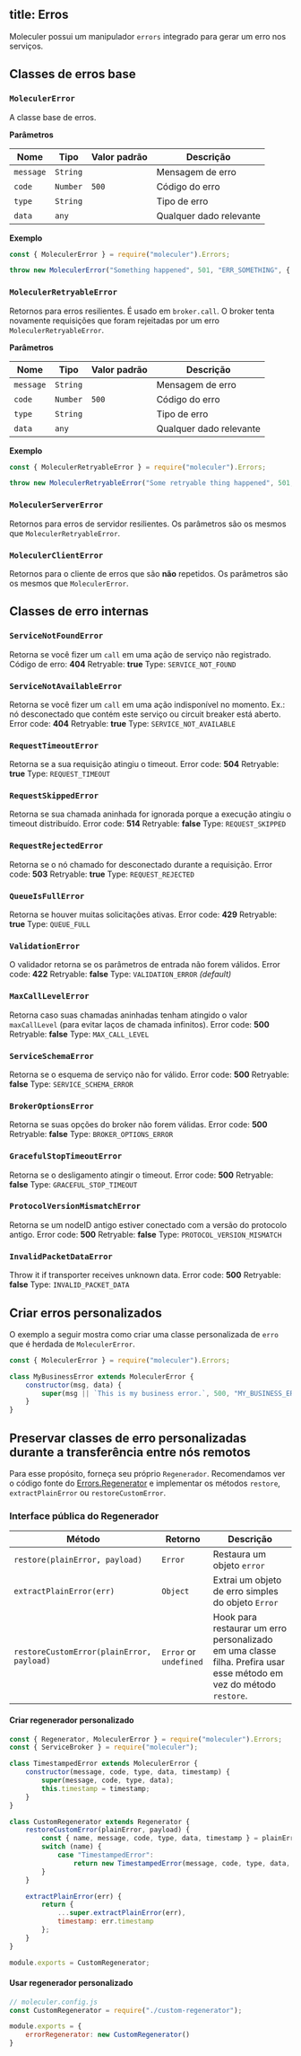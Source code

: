 title: Erros
---
Moleculer possui um manipulador `errors` integrado para gerar um erro nos serviços.

## Classes de erros base

### `MoleculerError`
A classe base de erros.

**Parâmetros**

| Nome      | Tipo     | Valor padrão | Descrição               |
| --------- | -------- | ------------ | ----------------------- |
| `message` | `String` |              | Mensagem de erro        |
| `code`    | `Number` | `500`        | Código do erro          |
| `type`    | `String` |              | Tipo de erro            |
| `data`    | `any`    |              | Qualquer dado relevante |

**Exemplo**
```js
const { MoleculerError } = require("moleculer").Errors;

throw new MoleculerError("Something happened", 501, "ERR_SOMETHING", { a: 5, nodeID: "node-666" });
```

### `MoleculerRetryableError`
Retornos para erros resilientes. É usado em `broker.call`. O broker tenta novamente requisições que foram rejeitadas por um erro `MoleculerRetryableError`.

**Parâmetros**

| Nome      | Tipo     | Valor padrão | Descrição               |
| --------- | -------- | ------------ | ----------------------- |
| `message` | `String` |              | Mensagem de erro        |
| `code`    | `Number` | `500`        | Código do erro          |
| `type`    | `String` |              | Tipo de erro            |
| `data`    | `any`    |              | Qualquer dado relevante |

**Exemplo**
```js
const { MoleculerRetryableError } = require("moleculer").Errors;

throw new MoleculerRetryableError("Some retryable thing happened", 501, "ERR_SOMETHING", { a: 5, nodeID: "node-666" });
```

### `MoleculerServerError`
Retornos para erros de servidor resilientes. Os parâmetros são os mesmos que `MoleculerRetryableError`.


### `MoleculerClientError`
Retornos para o cliente de erros que são **não** repetidos. Os parâmetros são os mesmos que `MoleculerError`.

## Classes de erro internas

### `ServiceNotFoundError`
Retorna se você fizer um `call` em uma ação de serviço não registrado. Código de erro: **404** Retryable: **true** Type: `SERVICE_NOT_FOUND`

### `ServiceNotAvailableError`
Retorna se você fizer um `call` em uma ação indisponível no momento. Ex.: nó desconectado que contém este serviço ou circuit breaker está aberto. Error code: **404** Retryable: **true** Type: `SERVICE_NOT_AVAILABLE`


### `RequestTimeoutError`
Retorna se a sua requisição atingiu o timeout. Error code: **504** Retryable: **true** Type: `REQUEST_TIMEOUT`

### `RequestSkippedError`
Retorna se sua chamada aninhada for ignorada porque a execução atingiu o timeout distribuído. Error code: **514** Retryable: **false** Type: `REQUEST_SKIPPED`

### `RequestRejectedError`
Retorna se o nó chamado for desconectado durante a requisição. Error code: **503** Retryable: **true** Type: `REQUEST_REJECTED`

### `QueueIsFullError`
Retorna se houver muitas solicitações ativas. Error code: **429** Retryable: **true** Type: `QUEUE_FULL`

### `ValidationError`
O validador retorna se os parâmetros de entrada não forem válidos. Error code: **422** Retryable: **false** Type: `VALIDATION_ERROR` _(default)_

### `MaxCallLevelError`
Retorna caso suas chamadas aninhadas tenham atingido o valor `maxCallLevel` (para evitar laços de chamada infinitos). Error code: **500** Retryable: **false** Type: `MAX_CALL_LEVEL`

### `ServiceSchemaError`
Retorna se o esquema de serviço não for válido. Error code: **500** Retryable: **false** Type: `SERVICE_SCHEMA_ERROR`

### `BrokerOptionsError`
Retorna se suas opções do broker não forem válidas. Error code: **500** Retryable: **false** Type: `BROKER_OPTIONS_ERROR`

### `GracefulStopTimeoutError`
Retorna se o desligamento atingir o timeout. Error code: **500** Retryable: **false** Type: `GRACEFUL_STOP_TIMEOUT`

### `ProtocolVersionMismatchError`
Retorna se um nodeID antigo estiver conectado com a versão do protocolo antigo. Error code: **500** Retryable: **false** Type: `PROTOCOL_VERSION_MISMATCH`

### `InvalidPacketDataError`
Throw it if transporter receives unknown data. Error code: **500** Retryable: **false** Type: `INVALID_PACKET_DATA`

## Criar erros personalizados
O exemplo a seguir mostra como criar uma classe personalizada de `erro` que é herdada de `MoleculerError`.

```js
const { MoleculerError } = require("moleculer").Errors;

class MyBusinessError extends MoleculerError {
    constructor(msg, data) {
        super(msg || `This is my business error.`, 500, "MY_BUSINESS_ERROR", data);
    }
}
```

## Preservar classes de erro personalizadas durante a transferência entre nós remotos
Para esse propósito, forneça seu próprio `Regenerador`. Recomendamos ver o código fonte do [Errors.Regenerator](https://github.com/moleculerjs/moleculer/blob/master/src/errors.js) e implementar os métodos `restore`, `extractPlainError` ou `restoreCustomError`.

### Interface pública do Regenerador

| Método                                    | Retorno                | Descrição                                                                                                           |
| ----------------------------------------- | ---------------------- | ------------------------------------------------------------------------------------------------------------------- |
| `restore(plainError, payload)`            | `Error`                | Restaura um objeto `error`                                                                                          |
| `extractPlainError(err)`                  | `Object`               | Extrai um objeto de erro simples do objeto `Error`                                                                  |
| `restoreCustomError(plainError, payload)` | `Error` or `undefined` | Hook para restaurar um erro personalizado em uma classe filha. Prefira usar esse método em vez do método `restore`. |

#### Criar regenerador personalizado
```js
const { Regenerator, MoleculerError } = require("moleculer").Errors;
const { ServiceBroker } = require("moleculer");

class TimestampedError extends MoleculerError {
    constructor(message, code, type, data, timestamp) {
        super(message, code, type, data);
        this.timestamp = timestamp;
    }
}

class CustomRegenerator extends Regenerator {
    restoreCustomError(plainError, payload) {
        const { name, message, code, type, data, timestamp } = plainError;
        switch (name) {
            case "TimestampedError":
                return new TimestampedError(message, code, type, data, timestamp);
        }
    }

    extractPlainError(err) {
        return {
            ...super.extractPlainError(err),
            timestamp: err.timestamp
        };
    }
}

module.exports = CustomRegenerator;
```

#### Usar regenerador personalizado
```js
// moleculer.config.js
const CustomRegenerator = require("./custom-regenerator");

module.exports = {
    errorRegenerator: new CustomRegenerator()
}
```
